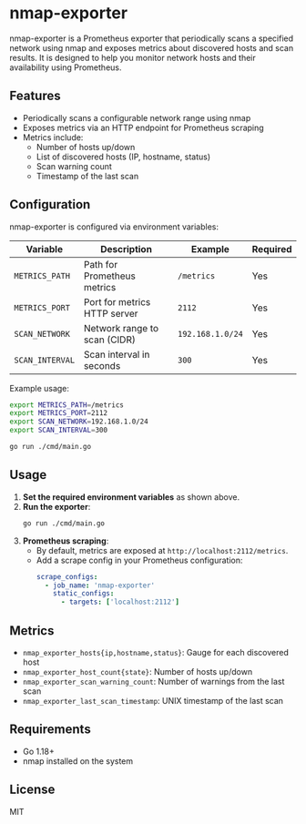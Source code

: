 # nmap-exporter

nmap-exporter is a Prometheus exporter that periodically scans a specified network using nmap and exposes metrics about discovered hosts and scan results. It is designed to help you monitor network hosts and their availability using Prometheus.

## Features
- Periodically scans a configurable network range using nmap
- Exposes metrics via an HTTP endpoint for Prometheus scraping
- Metrics include:
  - Number of hosts up/down
  - List of discovered hosts (IP, hostname, status)
  - Scan warning count
  - Timestamp of the last scan

## Configuration
nmap-exporter is configured via environment variables:

| Variable         | Description                        | Example           | Required |
|------------------|------------------------------------|-------------------|----------|
| `METRICS_PATH`   | Path for Prometheus metrics        | `/metrics`        | Yes      |
| `METRICS_PORT`   | Port for metrics HTTP server       | `2112`            | Yes      |
| `SCAN_NETWORK`   | Network range to scan (CIDR)       | `192.168.1.0/24`  | Yes      |
| `SCAN_INTERVAL`  | Scan interval in seconds           | `300`             | Yes      |

Example usage:
```sh
export METRICS_PATH=/metrics
export METRICS_PORT=2112
export SCAN_NETWORK=192.168.1.0/24
export SCAN_INTERVAL=300

go run ./cmd/main.go
```

## Usage
1. **Set the required environment variables** as shown above.
2. **Run the exporter**:
   ```sh
   go run ./cmd/main.go
   ```
3. **Prometheus scraping**:
   - By default, metrics are exposed at `http://localhost:2112/metrics`.
   - Add a scrape config in your Prometheus configuration:
     ```yaml
     scrape_configs:
       - job_name: 'nmap-exporter'
         static_configs:
           - targets: ['localhost:2112']
     ```

## Metrics
- `nmap_exporter_hosts{ip,hostname,status}`: Gauge for each discovered host
- `nmap_exporter_host_count{state}`: Number of hosts up/down
- `nmap_exporter_scan_warning_count`: Number of warnings from the last scan
- `nmap_exporter_last_scan_timestamp`: UNIX timestamp of the last scan

## Requirements
- Go 1.18+
- nmap installed on the system

## License
MIT
